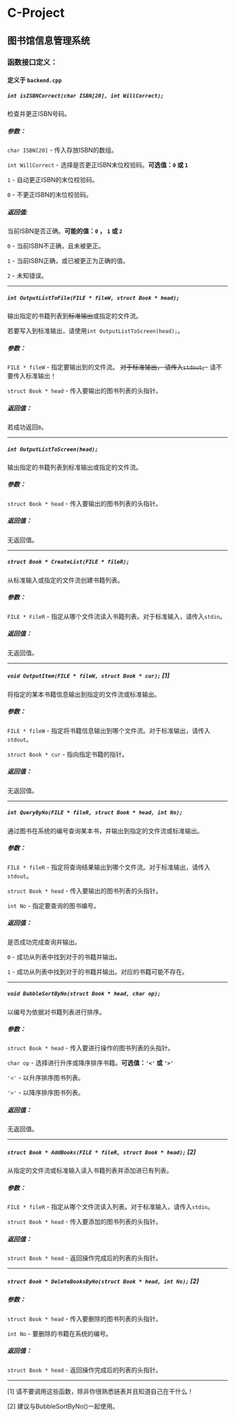# C-Project

## 图书馆信息管理系统

### 函数接口定义：

#### 定义于 `backend.cpp`

  
#####  `int isISBNCorrect(char ISBN[20], int WillCorrect);`

  检查并更正ISBN号码。
  
#####  参数：
  
  `char ISBN[20]` - 传入存放ISBN的数组。
  
  `int WillCorrect` - 选择是否更正ISBN末位校验码。**可选值：`0` 或 `1`**
  
  `1` - 自动更正ISBN的末位校验码。
  
  `0` - 不更正ISBN的末位校验码。
  
#####  返回值: 
  
  当前ISBN是否正确。**可能的值：`0` ， `1` 或 `2`**
  
  `0` - 当前ISBN不正确，且未被更正。
  
  `1` - 当前ISBN正确，或已被更正为正确的值。
  
  `2` - 未知错误。
  
  ---
  
#####  `int OutputListToFile(FILE * fileW, struct Book * head);`
  
  输出指定的书籍列表到<del>标准输出</del>或指定的文件流。
  
  若要写入到标准输出，请使用`int OutputListToScreen(head);`。
  
#####  参数：
  
  `FILE * fileW` - 指定要输出到的文件流。 <del>对于标准输出， 请传入`stdout`。</del> 请不要传入标准输出！
  
  `struct Book * head` - 传入要输出的图书列表的头指针。
  
#####  返回值：

  若成功返回`0`。
  
  ---
  
#####  `int OutputListToScreen(head);`

  输出指定的书籍列表到标准输出或指定的文件流。
  
#####  参数：
    
   `struct Book * head` - 传入要输出的图书列表的头指针。
    
#####  返回值：
  
   无返回值。
    
  ---
  
#####  `struct Book * CreateList(FILE * fileR);`
  
  从标准输入或指定的文件流创建书籍列表。
  
##### 参数：

  `FILE * FileR` - 指定从哪个文件流读入书籍列表。对于标准输入，请传入`stdin`。
  
#####  返回值：

  无返回值。
  
  ---
  
#####  `void OutputItem(FILE * fileW, struct Book * cur);` [1]
  
  将指定的某本书籍信息输出到指定的文件流或标准输出。
  
##### 参数：

  `FILE * fileW` - 指定将书籍信息输出到哪个文件流。对于标准输出，请传入`stdout`。
  
  `struct Book * cur` - 指向指定书籍的指针。
  
#####  返回值：

  无返回值。
  
  ---
  
#####  `int QueryByNo(FILE * fileR, struct Book * head, int No);`
  
  通过图书在系统的编号查询某本书，并输出到指定的文件流或标准输出。
  
##### 参数：  
  
  `FILE * fileR` - 指定将查询结果输出到哪个文件流。对于标准输出，请传入`stdout`。
  
  `struct Book * head` - 传入要输出的图书列表的头指针。
  
  `int No` - 指定要查询的图书编号。
  
##### 返回值：

  是否成功完成查询并输出。
  
  `0` - 成功从列表中找到对于的书籍并输出。
  
  `1` - 成功从列表中找到对于的书籍并输出。对应的书籍可能不存在。
  
  ---
  
#####  `void BubbleSortByNo(struct Book * head, char op);`
  
  以编号为依据对书籍列表进行排序。
  
##### 参数：

  `struct Book * head` - 传入要进行操作的图书列表的头指针。
  
  `char op` - 选择进行升序或降序排序书籍。**可选值：`'<'` 或 `'>'`**
  
  `'<'` - 以升序排序图书列表。
  
  `'>'` - 以降序排序图书列表。
  
##### 返回值：

  无返回值。
  
  ---
  
#####  `struct Book * AddBooks(FILE * fileR, struct Book * head);` [2]
  
  从指定的文件流或标准输入读入书籍列表并添加进已有列表。
  
##### 参数：

  `FILE * fileR` - 指定从哪个文件流读入列表。对于标准输入，请传入`stdin`。
  
  `struct Book * head` - 传入要添加的图书列表的头指针。
  
##### 返回值：

  `struct Book * head` - 返回操作完成后的列表的头指针。
  
  ---
  
#####  `struct Book * DeleteBooksByNo(struct Book * head, int No);` [2]
  
##### 参数：
  
  `struct Book * head` - 传入要删除的图书列表的头指针。
  
  `int No` - 要删除的书籍在系统的编号。
  
##### 返回值：

  `struct Book * head` - 返回操作完成后的列表的头指针。
  
  ---
  
  [1] 请不要调用这些函数，除非你很熟悉链表并且知道自己在干什么！
  
  [2] 建议与BubbleSortByNo()一起使用。